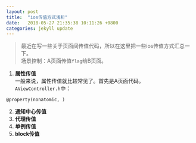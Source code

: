 ```yaml
---
layout: post
title:  "ios传值方式浅析"
date:   2018-05-27 21:35:38 10:11:26 +0800
categories: jekyll update
---
```

>最近在写一些关于页面间传值代码，所以在这里把一些ios传值方式汇总一下。  
场景控制：A页面传值`flag`给B页面。

1. **属性传值**  
一般来说，属性传值就比较常见了。首先是A页面代码。  
`AViewController.h`中：  
```objc
@property(nonatomic, ) 
```

2. **通知中心传值**
3. **代理传值**
4. **单例传值**
5. **block传值**